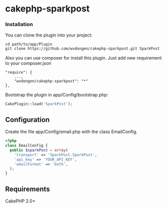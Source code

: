 # cakephp-sparkpost

### Installation

You can clone the plugin into your project:

```
cd path/to/app/Plugin
git clone https://github.com/wvdongen/cakephp-sparkpost.git SparkPost
```

Also you can use composer for install this plugin. Just add new requirement to your composer.json

```
"require": {
    ...,
    "wvdongen/cakephp-sparkpost": "*"
},
```

Bootstrap the plugin in app/Config/bootstrap.php:

```php
CakePlugin::load('SparkPost');
```

## Configuration

Create the file app/Config/email.php with the class EmailConfig.

```php
<?php
class EmailConfig {
  public $sparkPost = array(
    'transport' => 'SparkPost.SparkPost',
    'api_key' => 'YOUR_API_KEY',
    'emailFormat' => 'both',
  );
}
```

## Requirements

CakePHP 2.0+
